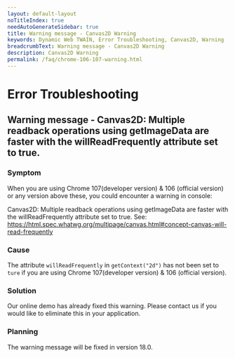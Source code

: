 ```yaml
---
layout: default-layout
noTitleIndex: true
needAutoGenerateSidebar: true
title: Warning message - Canvas2D Warning
keywords: Dynamic Web TWAIN, Error Troubleshooting, Canvas2D, Warning
breadcrumbText: Warning message - Canvas2D Warning
description: Canvas2D Warning
permalink: /faq/chrome-106-107-warning.html
---
```


# Error Troubleshooting

## Warning message - Canvas2D: Multiple readback operations using getImageData are faster with the willReadFrequently attribute set to true.

### Symptom

When you are using Chrome 107(developer version) & 106 (official version) or any version above these, you could encounter a warning in console:

Canvas2D: Multiple readback operations using getImageData are faster with the willReadFrequently attribute set to true. See: https://html.spec.whatwg.org/multipage/canvas.html#concept-canvas-will-read-frequently

### Cause

The attribute `willReadFrequently` in `getContext("2d")` has not been set to `ture` if you are using Chrome 107(developer version) & 106 (official version).


### Solution

Our online demo has already fixed this warning. Please contact us if you would like to eliminate this in your application.

### Planning

The warning message will be fixed in version 18.0.